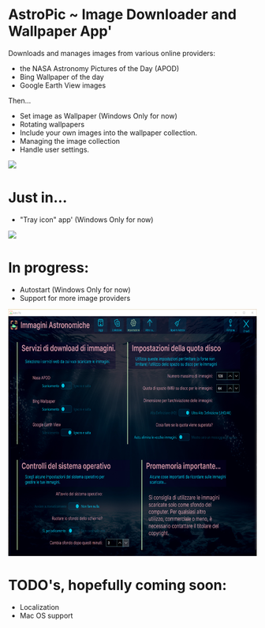 # AstroPic ~ Image Downloader and Wallpaper App'
Downloads and manages images from various online providers: 

- the NASA Astronomy Pictures of the Day (APOD) 
- Bing Wallpaper of the day 
- Google Earth View images

Then...
- Set image as Wallpaper (Windows Only for now)
- Rotating wallpapers
- Include your own images into the wallpaper collection.
- Managing the image collection 
- Handle user settings.

<p align="left"><img src="AstroPicScreenshot.png" height="500"/>

# Just in...

- "Tray icon" app' (Windows Only for now)

<p align="left"><img src="AstroPicCollectionScreenshot.png" height="500"/>

# In progress: 

- Autostart (Windows Only for now)
- Support for more image providers 

<p align="left"><img src="AstroPicSettingsScreenshot.png" height="500"/>

# TODO's, hopefully coming soon: 

- Localization
- Mac OS support
